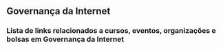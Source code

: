 ## Governança da Internet 
### Lista de links relacionados a cursos, eventos, organizações e bolsas em Governança da Internet
